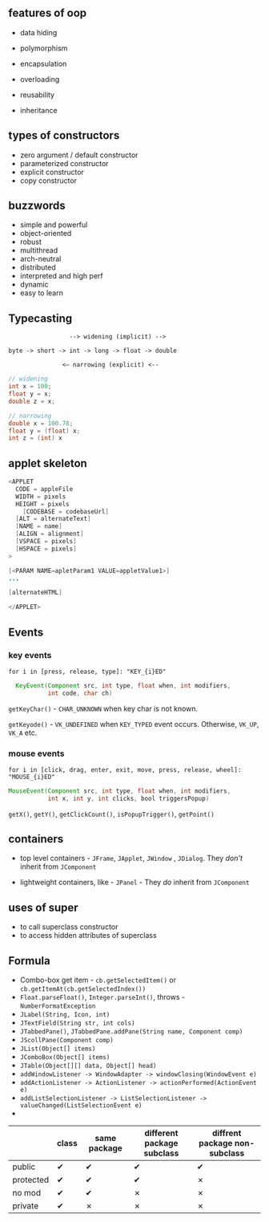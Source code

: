 ## features of oop

- data hiding

- polymorphism

- encapsulation

- overloading

- reusability

- inheritance

  

## types of constructors

- zero argument / default constructor
- parameterized constructor
- explicit constructor
- copy constructor

## buzzwords

- simple and powerful
- object-oriented
- robust
- multithread
- arch-neutral
- distributed
- interpreted and high perf
- dynamic
- easy to learn



## Typecasting

```
				 --> widening (implicit) -->				

byte -> short -> int -> long -> float -> double

			   <— narrowing (explicit) <--	
```

```java
// widening
int x = 100;
float y = x;
double z = x;

// narrowing
double x = 100.78;
float y = (float) x;
int z = (int) x
```

## applet skeleton

```java
<APPLET
  CODE = appleFile
  WIDTH = pixels
  HEIGHT = pixels
	[CODEBASE = codebaseUrl]
  [ALT = alternateText]
  [NAME = name]
  [ALIGN = alignment]
  [VSPACE = pixels]
  [HSPACE = pixels]
>

[<PARAM NAME=apletParam1 VALUE=appletValue1>]
...

[alternateHTML]

</APPLET>
```

## Events

### key events

`for i in [press, release, type]: "KEY_{i}ED"`

```java
  KeyEvent(Component src, int type, float when, int modifiers, 
           int code, char ch)
```



`getKeyChar()` - `CHAR_UNKNOWN` when key char is not known.

`getKeyode()` - `VK_UNDEFINED` when `KEY_TYPED` event occurs. Otherwise, `VK_UP`, `VK_A` etc.



### mouse events

`for i in [click, drag, enter, exit, move, press, release, wheel]: "MOUSE_{i}ED"`	

```java
MouseEvent(Component src, int type, float when, int modifiers, 
           int x, int y, int clicks, bool triggersPopup)
```

`getX()`, `getY()`, `getClickCount()`, `isPopupTrigger()`, `getPoint()`

## containers

- top level containers - `JFrame`, `JApplet`, `JWindow` , `JDialog`. They *don't* inherit from `JComponent`

- lightweight containers, like - `JPanel` -  They _do_ inherit from `JComponent`

## uses of super

- to call superclass constructor
- to access hidden attributes of superclass

## Formula

- Combo-box get item - `cb.getSelectedItem()` or `cb.getItemAt(cb.getSelectedIndex())`
- `Float.parseFloat()`, `Integer.parseInt()`, throws - `NumberFormatException`
- `JLabel(String, Icon, int)`
- `JTextField(String str, int cols)`
- `JTabbedPane()`, `JTabbedPane.addPane(String name, Component comp)`
- `JScollPane(Component comp)`
- `JList(Object[] items)`
- `JComboBox(Object[] items)`
- `JTable(Object[][] data, Object[] head)`
- `addWindowListener -> WindowAdapter -> windowClosing(WindowEvent e)`
- `addActionListener -> ActionListener -> actionPerformed(ActionEvent e)`
- `addListSelectionListener -> ListSelectionListener -> valueChanged(ListSelectionEvent e)`
- 

|           | class | same package | different package subclass | diffrent package non-subclass |
| --------- | ----- | ------------ | -------------------------- | ----------------------------- |
| public    | ✔     | ✔            | ✔                          | ✔                             |
| protected | ✔     | ✔            | ✔                          | ✗                             |
| no mod    | ✔     | ✔            | ✗                          | ✗                             |
| private   | ✔     | ✗            | ✗                          | ✗                             |